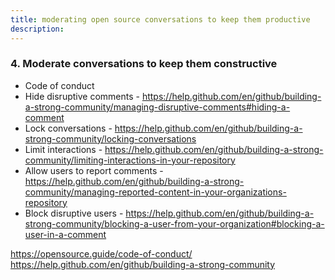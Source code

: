 ```yaml
---
title: moderating open source conversations to keep them productive
description:
---
```



### 4. Moderate conversations to keep them constructive
 
* Code of conduct
* Hide disruptive comments - https://help.github.com/en/github/building-a-strong-community/managing-disruptive-comments#hiding-a-comment
* Lock conversations - https://help.github.com/en/github/building-a-strong-community/locking-conversations
* Limit interactions - https://help.github.com/en/github/building-a-strong-community/limiting-interactions-in-your-repository
* Allow users to report comments - https://help.github.com/en/github/building-a-strong-community/managing-reported-content-in-your-organizations-repository
* Block disruptive users - https://help.github.com/en/github/building-a-strong-community/blocking-a-user-from-your-organization#blocking-a-user-in-a-comment

https://opensource.guide/code-of-conduct/
https://help.github.com/en/github/building-a-strong-community
